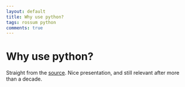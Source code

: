 ```yaml
---
layout: default
title: Why use python?
tags: rossum python
comments: true
---
```

# Why use python?

Straight from the [source](http://legacy.python.org/doc/essays/ppt/acm-ws/sld011.htm). Nice presentation, and still relevant after more than a decade.
